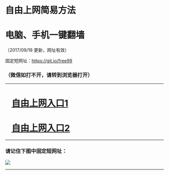 ﻿# 自由上网简易方法

# 电脑、手机一键翻墙

（2017/09/18 更新，网址有效）

固定短网址：https://git.io/free99

### （微信如打不开，请转到浏览器打开）


***





# &nbsp;&nbsp; <a href="http://ft196811691.fwq-tz1005.info/fwqtz01.html?t=09180019145 " target="_blank">自由上网入口1</a>
# &nbsp;&nbsp; <a href="http://ft923218861.fwq-tz1006.info/fwqtz02.html?t=091800117477 " target="_blank">自由上网入口2</a>
***

### 请记住下图中固定短网址：

<img src="https://s3-us-west-2.amazonaws.com/fwq-1001/yjfq-20170905okok.png" /> 


***

